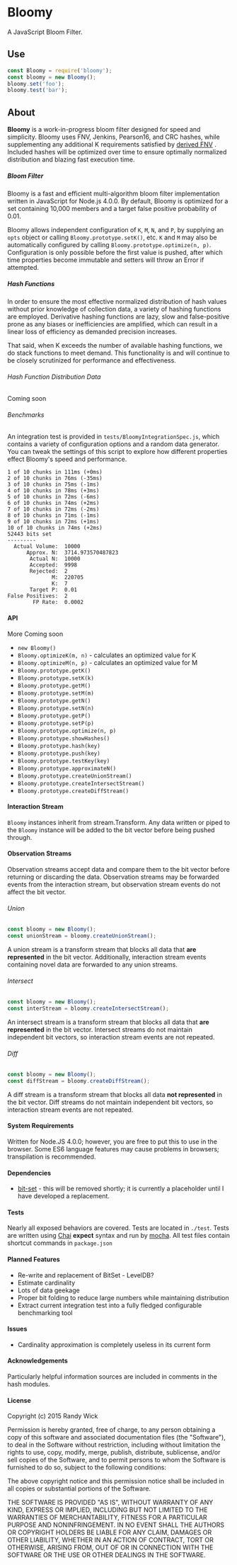 # Bloomy
A JavaScript Bloom Filter.

## Use
```javascript
const Bloomy = require('bloomy');
const bloomy = new Bloomy();
bloomy.set('foo');
bloomy.test('bar');
```

## About
**Bloomy** is a work-in-progress bloom filter designed for speed and simplicity.
Bloomy uses FNV, Jenkins, Pearson16, and CRC hashes, while supplementing any
additional K requirements satisfied by [derived FNV](http://willwhim.wpengine.com/2011/09/03/producing-n-hash-functions-by-hashing-only-once/)
.  Included hashes will be optimized over time to ensure optimally
normalized distribution and blazing fast execution time.

##### Bloom Filter
Bloomy is a fast and efficient multi-algorithm bloom filter implementation
written in JavaScript for Node.js 4.0.0.  By default, Bloomy is optimized for
a set containing 10,000 members and a target false positive probability of 0.01.

Bloomy allows independent configuration of `K`, `M`, `N`, and `P`, by supplying
an `opts` object or calling `Bloomy.prototype.setK()`, etc.  `K` and `M` may
also be automatically configured by calling `Bloomy.prototype.optimize(n, p)`.
Configuration is only possible before the first value is pushed, after which
time properties become immutable and setters will throw an Error if attempted.

##### Hash Functions
In order to ensure the most effective normalized distribution of hash values
without prior knowledge of collection data, a variety of hashing functions
are employed.  Derivative hashing functions are lazy, slow and false-positive
prone as any biases or inefficiencies are amplified, which can result in a
linear loss of efficiency as demanded precision increases.

That said, when K exceeds the number of available hashing functions, we do
stack functions to meet demand.  This functionality is and will continue to be
closely scrutinized for performance and effectiveness.

###### Hash Function Distribution Data
Coming soon

###### Benchmarks
An integration test is provided in `tests/BloomyIntegrationSpec.js`, which
contains a variety of configuration options and a random data generator.  You
can tweak the settings of this script to explore how different properties
effect Bloomy's speed and performance.
```
1 of 10 chunks in 111ms (+0ms)
2 of 10 chunks in 76ms (-35ms)
3 of 10 chunks in 75ms (-1ms)
4 of 10 chunks in 78ms (+3ms)
5 of 10 chunks in 72ms (-6ms)
6 of 10 chunks in 74ms (+2ms)
7 of 10 chunks in 72ms (-2ms)
8 of 10 chunks in 71ms (-1ms)
9 of 10 chunks in 72ms (+1ms)
10 of 10 chunks in 74ms (+2ms)
52443 bits set
---------
  Actual Volume:  10000
      Approx. N:  3714.973570487823
       Actual N:  10000
       Accepted:  9998
       Rejected:  2
              M:  220705
              K:  7
       Target P:  0.01
False Positives:  2
        FP Rate:  0.0002
```

#### API
More Coming soon

* `new Bloomy()`
* `Bloomy.optimizeK(m, n)` - calculates an optimized value for K
* `Bloomy.optimizeM(n, p)` - calculates an optimized value for M
* `Bloomy.prototype.getK()`
* `Bloomy.prototype.setK(k)`
* `Bloomy.prototype.getM()`
* `Bloomy.prototype.setM(m)`
* `Bloomy.prototype.getN()`
* `Bloomy.prototype.setN(n)`
* `Bloomy.prototype.getP()`
* `Bloomy.prototype.setP(p)`
* `Bloomy.prototype.optimize(n, p)`
* `Bloomy.prototype.showHashes()`
* `Bloomy.prototype.hash(key)`
* `Bloomy.prototype.push(key)`
* `Bloomy.prototype.testKey(key)`
* `Bloomy.prototype.approximateN()`
* `Bloomy.prototype.createUnionStream()`
* `Bloomy.prototype.createIntersectStream()`
* `Bloomy.prototype.createDiffStream()`

#### Interaction Stream
`Bloomy` instances inherit from stream.Transform.  Any data written or piped
 to the `Bloomy` instance will be added to the bit vector before being pushed
 through.
 
 
#### Observation Streams
Observation streams accept data and compare them to the bit vector before
returning or discarding the data.  Observation streams may be forwarded events
from the interaction stream, but observation stream events do not affect
the bit vector.
 
###### Union
```javascript
const bloomy = new Bloomy();
const unionStream = bloomy.createUnionStream();
```
A union stream is a transform stream that blocks all data that **are
represented** in the bit vector.  Additionally, interaction stream events
containing novel data are forwarded to any union streams.
 
###### Intersect
```javascript
const bloomy = new Bloomy();
const interStream = bloomy.createIntersectStream();
```
An intersect stream is a transform stream that blocks all data that **are 
represented** in the bit vector.  Intersect streams do not maintain independent 
bit vectors, so interaction stream events are not repeated.

###### Diff
```javascript
const bloomy = new Bloomy();
const diffStream = bloomy.createDiffStream();
```
A diff stream is a transform stream that blocks all data **not 
represented** in the bit vector.  Diff streams do not maintain independent 
bit vectors, so interaction stream events are not repeated.

#### System Requirements
Written for Node.JS 4.0.0; however, you are free to put this to use in the
browser.  Some ES6 language features may cause problems in browsers; 
 transpilation is recommended.

#### Dependencies
* [bit-set](https://www.npmjs.com/package/bit-set) - this will be removed
  shortly; it is currently a placeholder until I have developed a replacement.
  
#### Tests
Nearly all exposed behaviors are covered.  Tests are located in `./test`.
Tests are written using [Chai](https://www.npmjs.com/package/chai) **expect**
syntax and run by [mocha](https://www.npmjs.com/package/mocha).  All test
files contain shortcut commands in `package.json`

#### Planned Features
* Re-write and replacement of BitSet - LevelDB?
* Estimate cardinality
* Lots of data geekage
* Proper bit folding to reduce large numbers while maintaining distribution
* Extract current integration test into a fully fledged configurable
  benchmarking tool

#### Issues
* Cardinality approximation is completely useless in its current form

#### Acknowledgements
Particularly helpful information sources are included in comments in the
hash modules.

#### License

Copyright (c) 2015 Randy Wick

Permission is hereby granted, free of charge, to any person obtaining a copy
of this software and associated documentation files (the "Software"), to deal
in the Software without restriction, including without limitation the rights
to use, copy, modify, merge, publish, distribute, sublicense, and/or sell
copies of the Software, and to permit persons to whom the Software is
furnished to do so, subject to the following conditions:

The above copyright notice and this permission notice shall be included in
all copies or substantial portions of the Software.

THE SOFTWARE IS PROVIDED "AS IS", WITHOUT WARRANTY OF ANY KIND, EXPRESS OR
IMPLIED, INCLUDING BUT NOT LIMITED TO THE WARRANTIES OF MERCHANTABILITY,
FITNESS FOR A PARTICULAR PURPOSE AND NONINFRINGEMENT. IN NO EVENT SHALL THE
AUTHORS OR COPYRIGHT HOLDERS BE LIABLE FOR ANY CLAIM, DAMAGES OR OTHER
LIABILITY, WHETHER IN AN ACTION OF CONTRACT, TORT OR OTHERWISE, ARISING FROM,
OUT OF OR IN CONNECTION WITH THE SOFTWARE OR THE USE OR OTHER DEALINGS IN
THE SOFTWARE.

